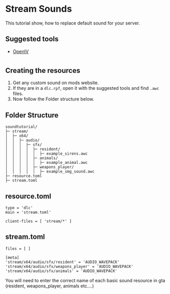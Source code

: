 # Stream Sounds
This tutorial show, how to replace default sound for your server.

## Suggested tools 
* [OpenIV](https://openiv.com/)
#

## Creating the resources
1. Get any custom sound on mods website.
2. If they are in a ```dlc.rpf```, open it with the suggested tools and find ```.awc``` files.
3. Now follow the Folder structure below.

## Folder Structure

```
soundtutorial/
├─ stream/
│  ├─ x64/
│  │  ├─ audio/
│  │  │  ├─ sfx/
│  │  │  │  ├─ resident/
│  │  │  │  │  ├─ example_sirens.awc
│  │  │  │  ├─ animals/
│  │  │  │  │  ├─ example_animal.awc
│  │  │  │  ├─ weapons_player/
│  │  │  │  │  ├─ example_smg_sound.awc
├─ resource.toml
├─ stream.toml
```

## **resource.toml**

```
type = 'dlc'
main = 'stream.toml'

client-files = [ 'stream/*' ]
```

## **stream.toml**

```
files = [ ]

[meta]
'stream/x64/audio/sfx/resident' = 'AUDIO_WAVEPACK'
'stream/x64/audio/sfx/weapons_player' = 'AUDIO_WAVEPACK'
'stream/x64/audio/sfx/animals' = 'AUDIO_WAVEPACK'
```

You will need to enter the correct name of each basic sound resource in gta (resident, weapons_player, animals etc....)
